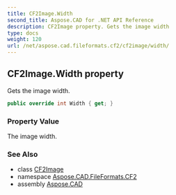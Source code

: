 ```yaml
---
title: CF2Image.Width
second_title: Aspose.CAD for .NET API Reference
description: CF2Image property. Gets the image width
type: docs
weight: 120
url: /net/aspose.cad.fileformats.cf2/cf2image/width/
---
```

## CF2Image.Width property

Gets the image width.

```csharp
public override int Width { get; }
```

### Property Value

The image width.

### See Also

* class [CF2Image](../)
* namespace [Aspose.CAD.FileFormats.CF2](../../cf2image/)
* assembly [Aspose.CAD](../../../)


